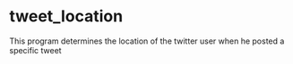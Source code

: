 # tweet_location
This program determines the location of the twitter user when he posted a specific tweet
